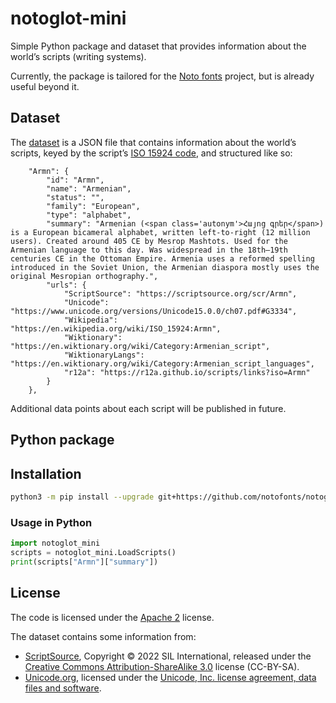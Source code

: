 
# notoglot-mini

Simple Python package and dataset that provides information about the world’s scripts (writing systems). 

Currently, the package is tailored for the [Noto fonts](https://fonts.google.com/noto) project, but is already useful beyond it.

## Dataset

The [dataset](./notoglot_mini/data/notoglot_scripts.json) is a JSON file that contains information about the world’s scripts, keyed by the script’s [ISO 15924 code](https://en.wikipedia.org/wiki/ISO_15924), and structured like so:

```
    "Armn": {
        "id": "Armn",
        "name": "Armenian",
        "status": "",
        "family": "European",
        "type": "alphabet",
        "summary": "Armenian (<span class='autonym'>Հայոց գրեր</span>) is a European bicameral alphabet, written left-to-right (12 million users). Created around 405 CE by Mesrop Mashtots. Used for the Armenian language to this day. Was widespread in the 18th–19th centuries CE in the Ottoman Empire. Armenia uses a reformed spelling introduced in the Soviet Union, the Armenian diaspora mostly uses the original Mesropian orthography.",
        "urls": {
            "ScriptSource": "https://scriptsource.org/scr/Armn",
            "Unicode": "https://www.unicode.org/versions/Unicode15.0.0/ch07.pdf#G3334",
            "Wikipedia": "https://en.wikipedia.org/wiki/ISO_15924:Armn",
            "Wiktionary": "https://en.wiktionary.org/wiki/Category:Armenian_script",
            "WiktionaryLangs": "https://en.wiktionary.org/wiki/Category:Armenian_script_languages",
            "r12a": "https://r12a.github.io/scripts/links?iso=Armn"
        }
    },
```

Additional data points about each script will be published in future. 

## Python package

## Installation

```bash
python3 -m pip install --upgrade git+https://github.com/notofonts/notoglot-mini/
```

### Usage in Python

```python
import notoglot_mini
scripts = notoglot_mini.LoadScripts()
print(scripts["Armn"]["summary"])
```

## License

The code is licensed under the [Apache 2](./LICENSE) license. 

The dataset contains some information from: 

- [ScriptSource](https://scriptsource.org/), Copyright © 2022 SIL International, released under the [Creative Commons Attribution-ShareAlike 3.0](https://creativecommons.org/licenses/by-sa/3.0/) license (CC-BY-SA).
- [Unicode.org](https://www.unicode.org/), licensed under the [Unicode, Inc. license agreement, data files and software](https://www.unicode.org/license.txt).
